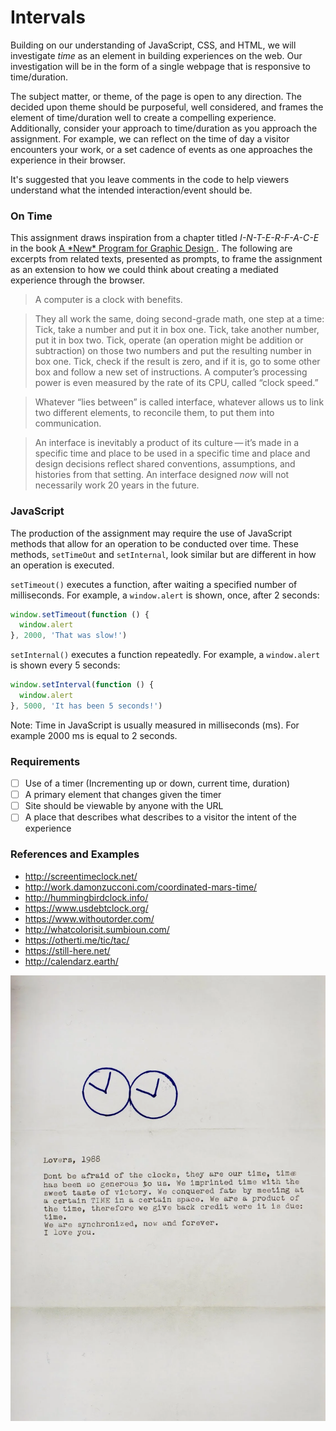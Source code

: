 # Intervals

Building on our understanding of JavaScript, CSS, and HTML, we will investigate _time_ as an element in building experiences on the web. Our investigation will be in the form of a single webpage that is responsive to time/duration.

The subject matter, or theme, of the page is open to any direction. The decided upon theme should be purposeful, well considered, and frames the element of time/duration well to create a compelling experience. Additionally, consider your approach to time/duration as you approach the assignment. For example, we can reflect on the time of day a visitor encounters your work, or a set cadence of events as one approaches the experience in their browser.

It's suggested that you leave comments in the code to help viewers understand what the intended interaction/event should be.

### On Time

This assignment draws inspiration from a chapter titled _I-N-T-E-R-F-A-C-E_ in the book [A \*New* Program for Graphic Design ](https://a-new-program-for-graphic-design.org/). The following are excerpts from related texts, presented as prompts, to frame the assignment as an extension to how we could think about creating a mediated experience through the browser.

> A computer is a clock with benefits.

> They all work the same, doing second-grade math, one step at a time: Tick, take a number and put it in box one. Tick, take another number, put it in box two. Tick, operate (an operation might be addition or subtraction) on those two numbers and put the resulting number in box one. Tick, check if the result is zero, and if it is, go to some other box and follow a new set of instructions. A computer’s processing power is even measured by the rate of its CPU, called “clock speed.”

> Whatever “lies between” is called interface, whatever allows us to link two different elements, to reconcile them, to put them into communication.

> An interface is inevitably a product of its culture — it’s made in a specific time and place to be used in a specific time and place and design decisions reflect shared conventions, assumptions, and histories from that setting. An interface designed *now* will not necessarily work 20 years in the future.

### JavaScript

The production of the assignment may require the use of JavaScript methods that allow for an operation to be conducted over time. These methods, `setTimeOut` and `setInternal`, look similar but are different in how an operation is executed.

`setTimeout()` executes a function, after waiting a specified number of milliseconds. For example, a `window.alert` is shown, once, after 2 seconds:

```javascript
window.setTimeout(function () {
  window.alert
}, 2000, 'That was slow!')
```

`setInternal()` executes a function repeatedly. For example, a `window.alert` is shown every 5 seconds:

```javascript
window.setInterval(function () {
  window.alert
}, 5000, 'It has been 5 seconds!')
```

Note: Time in JavaScript is usually measured in milliseconds (ms). For example 2000 ms is equal to 2 seconds.

### Requirements

- [ ] Use of a timer (Incrementing up or down, current time, duration)
- [ ] A primary element that changes given the timer
- [ ] Site should be viewable by anyone with the URL
- [ ] A place that describes what describes to a visitor the intent of the experience

### References and Examples

- http://screentimeclock.net/
- http://work.damonzucconi.com/coordinated-mars-time/
- http://hummingbirdclock.info/
- https://www.usdebtclock.org/
- https://www.withoutorder.com/
- http://whatcolorisit.sumbioun.com/
- https://otherti.me/tic/tac/
- https://still-here.net/
- http://calendarz.earth/

![Letter from Félix González-Torres to Ross Laycock from 1988](../media/letter-from-gonzalez-torres-to-ross-from-1988.jpg "Félix González-Torres, Untitled (Perfect Lovers)")
